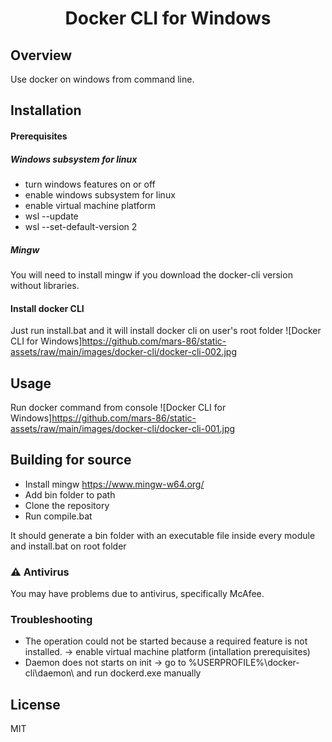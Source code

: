 <h1 align="center">Docker CLI for Windows</h1>

## Overview
Use docker on windows from command line.

## Installation
#### Prerequisites
##### Windows subsystem for linux
- turn windows features on or off
- enable windows subsystem for linux
- enable virtual machine platform
- wsl --update
- wsl --set-default-version 2

##### Mingw
You will need to install mingw if you download the docker-cli version without libraries.

#### Install docker CLI
Just run install.bat and it will install docker cli on user's root folder
![Docker CLI for Windows]https://github.com/mars-86/static-assets/raw/main/images/docker-cli/docker-cli-002.jpg

## Usage
Run docker command from console
![Docker CLI for Windows]https://github.com/mars-86/static-assets/raw/main/images/docker-cli/docker-cli-001.jpg

## Building for source
- Install mingw https://www.mingw-w64.org/
- Add bin folder to path
- Clone the repository
- Run compile.bat

It should generate a bin folder with an executable file inside every module and install.bat on root folder

### :warning: Antivirus
You may have problems due to antivirus, specifically McAfee.

### Troubleshooting
- The operation could not be started because a required feature is not installed.
    -> enable virtual machine platform (intallation prerequisites)
- Daemon does not starts on init
    -> go to %USERPROFILE%\docker-cli\daemon\ and run dockerd.exe manually

## License
MIT
